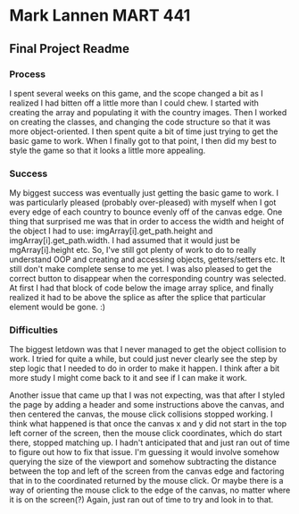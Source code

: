 # Mark Lannen MART 441
## Final Project Readme

### Process
I spent several weeks on this game, and the scope changed a bit as I realized I had bitten off a little more than I could chew.
I started with creating the array and populating it with the country images. Then I worked on creating the classes, and 
changing the code structure so that it was more object-oriented. I then spent quite a bit of time just trying to get
the basic game to work. When I finally got to that point, I then did my best to style the game so that it looks a little
more appealing.

### Success
My biggest success was eventually just getting the basic game to work. I was particularly pleased (probably over-pleased) 
with myself when I got every edge of each country to bounce evenly off of the canvas edge. One thing that surprised me 
was that in order to access the width and height of the object I had to use: imgArray[i].get_path.height and imgArray[i].get_path.width. 
I had assumed that it would just be mgArray[i].height etc. So, I've still got plenty of work to do to really understand 
OOP and creating and accessing objects, getters/setters etc. It still don't make complete sense to me yet. I was also pleased
to get the correct button to disappear when the corresponding country was selected. At first I had that block of code below the
image array splice, and finally realized it had to be above the splice as after the splice that particular element would
be gone. :) 

### Difficulties
The biggest letdown was that I never managed to get the object collision to work. I tried for quite a while, but 
could just never clearly see the step by step logic that I needed to do in order to make it happen. I think after a bit 
more study I might come back to it and see if I can make it work. 

Another issue that came up that I was not expecting, was that after I styled the page by adding a header and some instructions
above the canvas, and then centered the canvas, the mouse click collisions stopped working. I think what happened is that
once the canvas x and y did not start in the top left corner of the screen, then the mouse click coordinates, which do start 
there, stopped matching up. I hadn't anticipated that and just ran out of time to figure out how to fix that issue. I'm 
guessing it would involve somehow querying the size of the viewport and somehow subtracting the distance between the top
and left of the screen from the canvas edge and factoring that in to the coordinated returned by the mouse click. Or maybe
there is a way of orienting the mouse click to the edge of the canvas, no matter where it is on the screen(?) Again, just
ran out of time to try and look in to that.


